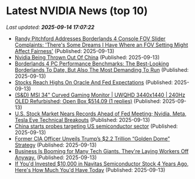 # Latest NVIDIA News (top 10)
_Last updated: **2025-09-14 17:07:22**_

- [Randy Pitchford Addresses Borderlands 4 Console FOV Slider Complaints: 'There's Some Dreams I Have Where an FOV Setting Might Affect Fairness'](https://www.ign.com/articles/randy-pitchford-addresses-borderlands-4-console-fov-slider-complaints-theres-some-dreams-i-have-where-an-fov-setting-might-affect-fairness) (Published: 2025-09-13)
- [Nvidia Being Thrown Out Of China](https://biztoc.com/x/5664f850b7a0301e) (Published: 2025-09-13)
- [Borderlands 4 PC Performance Benchmarks: The Best-Looking Borderlands To Date, But Also The Most Demanding To Run](https://wccftech.com/borderlands-4-pc-performance-benchmarks-best-looking-borderlands-to-date-but-also-the-most-heaviest-to-run/) (Published: 2025-09-13)
- [Stocks Reach Highs On Oracle And Fed Expectations](https://www.forbes.com/sites/bill_stone/2025/09/13/stocks-reach-highs-on-oracle-and-fed-expectations/) (Published: 2025-09-13)
- [(S&D) MSI 34" Curved Gaming Monitor | UWQHD 3440x1440 | 240Hz OLED Refurbished; Open Box $514.09 (1 replies)](https://slickdeals.net/f/18602845-s-d-msi-34-curved-gaming-monitor-uwqhd-3440x1440-240hz-oled-refurbished-open-box-514-09) (Published: 2025-09-13)
- [U.S. Stock Market Nears Records Ahead of Fed Meeting; Nvidia, Meta, Tesla Eye Technical Breakouts](https://www.ibtimes.com/us-stock-market-nears-records-ahead-fed-meeting-nvidia-meta-tesla-eye-technical-breakouts-3783273) (Published: 2025-09-13)
- [China starts probes targeting US semiconductor sector](https://fortune.com/2025/09/13/china-us-semiconductor-sector-anti-dumping-probe-discrimination-trump-trade-war/) (Published: 2025-09-13)
- [Former CIA Officer Unveils Trump’s $2.2 Trillion “Golden Dome” Strategy](https://www.globenewswire.com/news-release/2025/09/13/3149499/0/en/Former-CIA-Officer-Unveils-Trump-s-2-2-Trillion-Golden-Dome-Strategy.html) (Published: 2025-09-13)
- [Business Is Booming for Many Tech Giants. They're Laying Workers Off Anyway.](https://www.investopedia.com/business-is-booming-for-many-tech-giants-they-re-laying-workers-off-anyway-oracle-11807131) (Published: 2025-09-13)
- [If You'd Invested $10,000 in Navitas Semiconductor Stock 4 Years Ago, Here's How Much You'd Have Today](https://biztoc.com/x/28a4c101985bfb2a) (Published: 2025-09-13)
